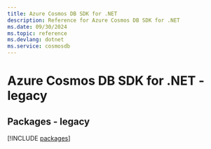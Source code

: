 ```yaml
---
title: Azure Cosmos DB SDK for .NET
description: Reference for Azure Cosmos DB SDK for .NET
ms.date: 09/30/2024
ms.topic: reference
ms.devlang: dotnet
ms.service: cosmosdb
---
```

# Azure Cosmos DB SDK for .NET - legacy
## Packages - legacy
[!INCLUDE [packages](cosmos-db-index.md)]